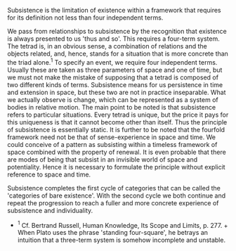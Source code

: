 Subsistence is the limitation of existence within a framework that requires for its definition not less than four independent terms.

We pass from relationships to subsistence by the recognition that existence is always presented to us 'thus and so'. This requires a four-term system. The tetrad is, in an obvious sense, a combination of relations and the objects related, and, hence, stands for a situation that is more concrete than the triad alone.$^1$ To specify an event, we require four independent terms. Usually these are taken as three parameters of space and one of time, but we must not make the mistake of supposing that a tetrad is composed of two different kinds of terms. Subsistence means for us persistence in time and extension in space, but these two are not in practice inseparable. What we actually observe is change, which can be represented as a system of bodies in relative motion. The main point to be noted is that subsistence refers to particular situations. Every tetrad is unique, but the price it pays for this uniqueness is that it cannot become other than itself. Thus the principle of subsistence is essentially static. It is further to be noted that the fourfold framework need not be that of sense-experience in space and time. We could conceive of a pattern as subsisting within a timeless framework of space combined with the property of renewal. It is even probable that there are modes of being that subsist in an invisible world of space and potentiality. Hence it is necessary to formulate the principle without explicit reference to space and time.

Subsistence completes the first cycle of categories that can be called the 'categories of bare existence'. With the second cycle we both continue and repeat the progression to reach a fuller and more concrete experience of subsistence and individuality.

- $^1$ Cf. Bertrand Russell, Human Knowledge, Its Scope and Limits, p. 277. + When Plato uses the phrase 'standing four-square', he betrays an intuition that a three-term system is somehow incomplete and unstable.